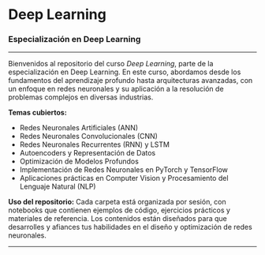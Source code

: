 # Deep Learning  
### Especialización en Deep Learning

---

Bienvenidos al repositorio del curso *Deep Learning*, parte de la especialización en Deep Learning. En este curso, abordamos desde los fundamentos del aprendizaje profundo hasta arquitecturas avanzadas, con un enfoque en redes neuronales y su aplicación a la resolución de problemas complejos en diversas industrias.

**Temas cubiertos:**
- Redes Neuronales Artificiales (ANN)
- Redes Neuronales Convolucionales (CNN)
- Redes Neuronales Recurrentes (RNN) y LSTM
- Autoencoders y Representación de Datos
- Optimización de Modelos Profundos
- Implementación de Redes Neuronales en PyTorch y TensorFlow
- Aplicaciones prácticas en Computer Vision y Procesamiento del Lenguaje Natural (NLP)

**Uso del repositorio:**
Cada carpeta está organizada por sesión, con notebooks que contienen ejemplos de código, ejercicios prácticos y materiales de referencia. Los contenidos están diseñados para que desarrolles y afiances tus habilidades en el diseño y optimización de redes neuronales.

---
